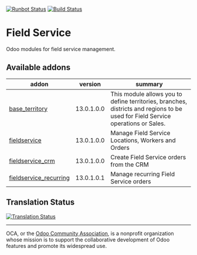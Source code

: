 [![Runbot Status](https://runbot.odoo-community.org/runbot/badge/flat/264/13.0.svg)](https://runbot.odoo-community.org/runbot/repo/github-com-oca-field-service-264)
[![Build Status](https://travis-ci.org/OCA/field-service.svg?branch=13.0)](https://travis-ci.org/OCA/field-service)

# Field Service

Odoo modules for field service management.

[//]: # (addons)

Available addons
----------------
addon | version | summary
--- | --- | ---
[base_territory](base_territory/) | 13.0.1.0.0 | This module allows you to define territories, branches, districts and regions to be used for Field Service operations or Sales.
[fieldservice](fieldservice/) | 13.0.1.0.0 | Manage Field Service Locations, Workers and Orders
[fieldservice_crm](fieldservice_crm/) | 13.0.1.0.0 | Create Field Service orders from the CRM
[fieldservice_recurring](fieldservice_recurring/) | 13.0.1.0.1 | Manage recurring Field Service orders

[//]: # (end addons)

## Translation Status
[![Translation Status](https://translation.odoo-community.org/widgets/field-service-13-0/-/multi-auto.svg)](https://translation.odoo-community.org/engage/field-service-13-0/?utm_source=widget)

----

OCA, or the [Odoo Community Association](http://odoo-community.org/), is a nonprofit organization whose
mission is to support the collaborative development of Odoo features and
promote its widespread use.
